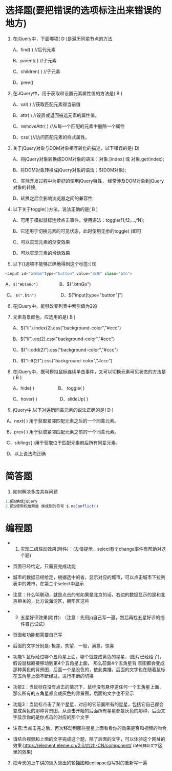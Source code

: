 # 选择题(要把错误的选项标注出来错误的地方)

1. 在jQuery中，下面哪项( D  )是遍历同辈节点的方法

   A、find( )  //后代元素

   B、parent( )  //子元素

   C、children( ) //子元素

   D、prev()

2. 在JQuery中，用于获取和设置元素属性值的方法是(  B  )

   A、val( )  //获取匹配元素得当前值

   B、attr( )  //设置或返回被选元素的属性值。

   C、removeAttr( ) //从每一个匹配的元素中删除一个属性

   D、css( )//访问匹配元素的样式属性。

3. 关于jQuery对象与DOM对象相互转化的描述，以下错误的是( D)

   A、将jQuery对象转换成DOM对象的语法：对象.[index] 或 对象.get(index);

   B、将DOM对象转换成jQuery对象的语法：$(DOM对象);

   C、实际开发过程中为更好的使用jQuery特性， 经常涉及DOM对象到jQuery对象的转换;

   D、转换之后会影响浏览器之间的兼容性;

4. 以下关于toggle( )方法，说法正确的是( B )

   A、可用于模拟鼠标连续点击事件，使用语法：toggle(f1,f2,…,fN);

   B、它还用于切换元素的可见状态，此时使用无参的toggle( )即可

   C、可以实现元素的渐变效果

   D、可以实现元素的滑动效果

5. 以下()选项不能够正确地得到这个标签:( B) 

```js
<input id="btnGo"type="button" value="点击" class="btn">
```
​     A、`$("#btnGo") `               B、$(".btnGo")        

​     C、 `$(".btn")   `                 D、$("input[type="button"]")


6. 在jQuery中，能够改变列表中索引值为2的<li>元素背景颜色，应选用的是(  B )

   A、$("li").index(2).css("background-color","#ccc")

   B、$("li").eq(2).css("background-color","#ccc")

   C、$("li:odd(2)").css("background-color","#ccc")

   D、$("li:lt(2)").css("background-color","#ccc")


7. 在jQuery中，既可模拟鼠标连续单击事件，又可以切换元素可见状态的方法是( B  )  

   A、hide( )                      B、 toggle( )                 

   C、hover( )                   D、slideUp( )


8.  jQuery中,以下对遍历同辈元素的说法正确的是(  D )

​      A、next( ) 用于获取紧邻匹配元素之后的一个同辈元素。

​     B、prev( ) 用于获取紧邻匹配元素之前的一个同辈元素。

​     C、siblings( )用于获取位于匹配元素前后所有同辈元素。

​     D、以上说法均正确



# 简答题

1. 如何解决多库共存问题
```js
1.把$换成jQuery
2.把$使用权给释放 换成别的符号 $.noConflict()
```

# 编程题

- 1. 实现二级联动效果(附件)：(友情提示，select有个change事件有帮助对这个题)

- 页面已经给定，只需要完成功能

- 城市的数据已经给定，根据选中的省，显示对应的城市，可以点击城市下拉列表中的城市，在第二个select中显示

- 注意：什么叫联动，就是点击的省如果是北京的话，右边的数据显示的是和北京相关的，比方说海淀区，朝阳区这些

  


- 2. 五星好评效果(附件): （注意：先用jq自己写一遍，然后再找五星好评的插件自己试试）

- 页面和功能都需要自己写

- 后面的文字分别是: 极差，失望，一般，满意，惊喜

- 功能1: 鼠标经过哪个五角星上面，哪个就变成黄色的星星，(图片已经给了)，假设鼠标直接移动到第4个五角星上面， 那么前面4个五角星背 景图都会变成那种黄色的背景图，后面一个是没色的，依此类推，后面的文字也在随着鼠标在五角星上面不断经过，进行不断的切换

- 功能2：当鼠标在没有点击的情况下，鼠标没有悬停道任何一个五角星上面，那么所有的五角星都变成灰色的背景图，后面的文字也不显示

- 功能3：当鼠标点击了某个星星，对应的它前面所有的星星，包括它自己都会变成黄色的那种背景图，从点击开始的后面所有星星都是灰色的那种，后面文字显示你的是你点击的对应的那个文字

- 注意:当点击完之后，再次移动到那些星星上面看看你的效果是否和视频的吻合

- 请结合视频和上面的文字完成这个题，除了后面的文字，可以体验这个网址的效果:https://element.eleme.cn/2.0/#/zh-CN/component/
  rate(`辅助文字`这里的效果)




3. 把今天的上午讲的淡入淡出的轮播图和collapse没写对的重新写一遍

